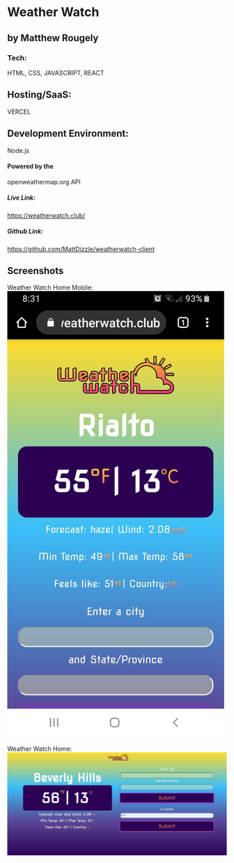 # Weather Watch

## by Matthew Rougely

### Tech:

HTML, CSS, JAVASCRIPT, REACT

## Hosting/SaaS:

VERCEL

## Development Environment:

Node.js

#### Powered by the
openweathermap.org API

##### Live Link:

https://weatherwatch.club/

##### Github Link:

https://github.com/MattDizzle/weatherwatch-client

## Screenshots

Weather Watch Home Mobile:
![Weather-Watch-Screenshot: Mobile](https://github.com/MattDizzle/favicon-host/blob/master/weather-watch/Mobile.jpg)

Weather Watch Home:
![Weather-Watch-Screenshot: Desktop](https://github.com/MattDizzle/favicon-host/blob/master/weather-watch/Home.JPG)
